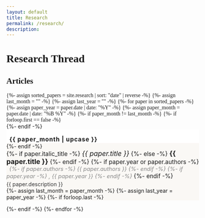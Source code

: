 ```yaml
---
layout: default
title: Research
permalink: /research/
description: 
---
```


<div class="research-articles">
  <h1>Research Thread</h1>
  <h2>Articles</h2>
  {%- assign sorted_papers = site.research | sort: "date" | reverse -%}
  {%- assign last_month = "" -%}
  {%- assign last_year = "" -%}
  {%- for paper in sorted_papers -%}
    {%- assign paper_year = paper.date | date: "%Y" -%}
    {%- assign paper_month = paper.date | date: "%B %Y" -%}
    {%- if paper_month != last_month -%}
      {%- if forloop.first == false -%}
        </div>
      {%- endif -%}
      <div class="month-section">
        <div class="month-header">{{ paper_month | upcase }}</div>
    {%- endif -%}
    <a class="paper-link-block" href="{%- if paper.redirect -%}{{ paper.redirect }}{%- elsif paper.url -%}{{ paper.url | relative_url }}{%- else -%}#{%- endif -%}" style="text-decoration:none;color:inherit;">
      <div class="paper-list-item{% if paper.highlight %} highlight{% endif %}" {% if paper.background_color %}style="background-color: {{ paper.background_color }};"{% endif %}>
        <div class="paper-title">
          {%- if paper.italic_title -%}
            <em>{{ paper.title }}</em>
          {%- else -%}
            <strong>{{ paper.title }}</strong>
          {%- endif -%}
          {%- if paper.year or paper.authors -%}
            <span class="paper-authors">
              {%- if paper.authors -%}
                {{ paper.authors }}
              {%- endif -%}
              {%- if paper.year -%}
                , {{ paper.year }}
              {%- endif -%}
            </span>
          {%- endif -%}
        </div>
        <div class="paper-desc">{{ paper.description }}</div>
      </div>
    </a>
    {%- assign last_month = paper_month -%}
    {%- assign last_year = paper_year -%}
    {%- if forloop.last -%}
      </div>
    {%- endif -%}
  {%- endfor -%}


<style>
.research-articles {
  max-width: 800px;
  margin: 0 auto;
  font-family: 'Georgia', serif;
}
.month-header {
  font-weight: bold;
  font-size: 1.1em;
  /* margin-top: 2em; */
  /* margin-bottom: 0.5em; */
  /* border-top: 2px solid #aaa; */
  padding-top: 1em;
  letter-spacing: 1px;
  padding-left: 0.5em;
  background:#ffffff;
}
.month-section {
  background: #faf8f5;
  /* border: 1px solid #e0e0e0; */
  margin-bottom: 1em;
  border-radius: 0px;
  /* padding: 1em 1.5em 0em 0em; */
  padding-left: 0em;
}
.paper-list-item {
  border-top: 1px solid #aaa;
  border-bottom: 1px solid #aaa;
  padding: 1em 1em;
  background-color: rgb(255, 255, 235);
}
.paper-list-item:last-child {
  border-bottom: none;
}
.paper-title {
  font-size: 1.1em;
  margin-bottom: 0.2em;
}
.paper-title em, .paper-title strong {
  font-size: 1.15em;
}
.paper-authors {
  font-style: italic;
  color: #888;
  margin-left: 0.5em;
  font-size: 0.95em;
}
.paper-desc {
  color: #333;
  font-size: 1em;
  margin-top: 0.2em;
}
.highlight {
  background: #f5ecd7;
  border-left: 4px solid #bfa14a;
  padding-left: 1em;
}
</style>
  